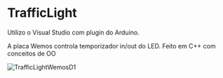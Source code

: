 # TrafficLight
Utilizo o Visual Studio com plugin do Arduino.

A placa Wemos controla temporizador in/out do LED.
Feito em C++ com conceitos de OO

![TrafficLightWemosD1](https://i.imgur.com/wENh8Rx.png "TrafficLightWemosD1")
